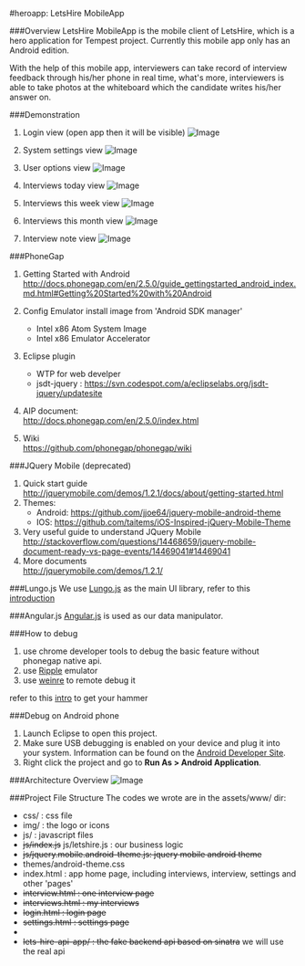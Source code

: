 #heroapp: LetsHire MobileApp

###Overview
LetsHire MobileApp is the mobile client of LetsHire, which is a hero application for Tempest project. Currently this mobile app only has an Android edition.

With the help of this mobile app, interviewers can take record of interview feedback through his/her phone in real time, what's more, interviewers is able to take photos at the whiteboard which the candidate writes his/her answer on.

###Demonstration
1. Login view (open app then it will be visible)
     ![Image](scenario/1.png?raw=true)

2. System settings view
     ![Image](scenario/2.png?raw=true)

3. User options view
     ![Image](scenario/3.png?raw=true)

4. Interviews today view
     ![Image](scenario/4.png?raw=true)

5. Interviews this week view
     ![Image](scenario/5.png?raw=true)

6. Interviews this month view
     ![Image](scenario/6.png?raw=true)

7. Interview note view
     ![Image](scenario/7.png?raw=true)

###PhoneGap
1. Getting Started with Android  
     http://docs.phonegap.com/en/2.5.0/guide_gettingstarted_android_index.md.html#Getting%20Started%20with%20Android
2. Config Emulator
	install image from 'Android SDK manager'
	* Intel x86 Atom System Image
	* Intel x86 Emulator Accelerator
	
3. 	Eclipse plugin
	* WTP for web develper
	* jsdt-jquery : https://svn.codespot.com/a/eclipselabs.org/jsdt-jquery/updatesite
4. 	AIP document:   
	http://docs.phonegap.com/en/2.5.0/index.html
5. 	Wiki  
	https://github.com/phonegap/phonegap/wiki

###JQuery Mobile (deprecated)
1. Quick start guide  
	http://jquerymobile.com/demos/1.2.1/docs/about/getting-started.html
2. Themes:
	*  Android: https://github.com/jjoe64/jquery-mobile-android-theme
	*  IOS: https://github.com/taitems/iOS-Inspired-jQuery-Mobile-Theme
3. Very useful guide to understand JQuery Mobile  
	http://stackoverflow.com/questions/14468659/jquery-mobile-document-ready-vs-page-events/14469041#14469041
4. More documents  
	http://jquerymobile.com/demos/1.2.1/

###Lungo.js
We use [Lungo.js](http://lungo.tapquo.com/) as the main UI library, refer to this [introduction](http://lungo.tapquo.com/howto/prototype/)

###Angular.js
[Angular.js](http://angularjs.org/) is used as our data manipulator.

###How to debug
1. use chrome developer tools to debug the basic feature without phonegap native api.
2. use [Ripple](https://chrome.google.com/webstore/detail/ripple-emulator-beta/geelfhphabnejjhdalkjhgipohgpdnoc?hl=en) emulator
3. use [weinre](http://people.apache.org/~pmuellr/weinre/docs/latest/Home.html) to remote debug it

refer to this [intro](https://github.com/phonegap/phonegap/wiki/Debugging-in-PhoneGap) to get your hammer

###Debug on Android phone
1. Launch Eclipse to open this project.
2. Make sure USB debugging is enabled on your device and plug it into your system. Information can be found on the [Android Developer Site](http://developer.android.com/tools/device.html).
3. Right click the project and go to **Run As > Android Application**.

###Architecture Overview
![Image](architecture.png?raw=true)

###Project File Structure
The codes we wrote are in the assets/www/ dir:

* css/ : css file
* img/	: the logo or icons
* js/	: javascript files
* ~~js/index.js~~ js/letshire.js : our business logic
* ~~js/jquery.mobile.android-theme.js: jquery mobile android theme~~
* themes/android-theme.css
* index.html : app home page, including interviews, interview, settings and other 'pages'
* ~~interview.html : one interview page~~ 
* ~~interviews.html : my interviews~~
* ~~login.html : login page~~
* ~~settings.html : settings page~~
*   
* ~~lets-hire-api-app/ : the fake backend api based on sinatra~~ we will use the real api 
